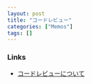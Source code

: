 ```yaml
---
layout: post
title: "コードレビュー"
categories: ["Memos"]
tags: []
---
```


### Links

- [コードレビューについて](https://camlspotter.hatenablog.com/entry/20120814/1344919762)
